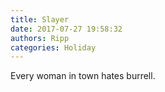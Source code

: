 ```yaml
---
title: Slayer
date: 2017-07-27 19:58:32
authors: Ripp
categories: Holiday
---
```


 Every woman in town hates burrell.